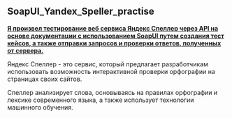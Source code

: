 ## SoapUI_Yandex_Speller_practise

<u><b>Я произвел тестирование веб сервиса Яндекс Спеллер через API на основе документации с использованием SoapUI путем создания тест кейсов, а также отправки запросов и проверки ответов, полученных от сервера. </u></b>

Яндекс Спеллер - это сервис, который предлагает разработчикам использовать возможность интерактивной проверки орфографии на страницах своих сайтов.

Спеллер анализирует слова, основываясь на правилах орфографии и лексике современного языка, а также использует технологии машинного обучения.